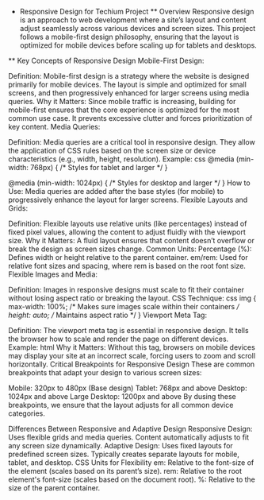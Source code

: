* Responsive Design for Techium Project
** Overview
Responsive design is an approach to web development where a site’s layout and content adjust seamlessly across various devices and screen sizes. This project follows a mobile-first design philosophy, ensuring that the layout is optimized for mobile devices before scaling up for tablets and desktops.

** Key Concepts of Responsive Design
Mobile-First Design:

Definition: Mobile-first design is a strategy where the website is designed primarily for mobile devices. The layout is simple and optimized for small screens, and then progressively enhanced for larger screens using media queries.
Why it Matters: Since mobile traffic is increasing, building for mobile-first ensures that the core experience is optimized for the most common use case. It prevents excessive clutter and forces prioritization of key content.
Media Queries:

Definition: Media queries are a critical tool in responsive design. They allow the application of CSS rules based on the screen size or device characteristics (e.g., width, height, resolution).
Example:
css
@media (min-width: 768px) {
  /* Styles for tablet and larger */
}

@media (min-width: 1024px) {
  /* Styles for desktop and larger */
}
How to Use: Media queries are added after the base styles (for mobile) to progressively enhance the layout for larger screens.
Flexible Layouts and Grids:

Definition: Flexible layouts use relative units (like percentages) instead of fixed pixel values, allowing the content to adjust fluidly with the viewport size.
Why it Matters: A fluid layout ensures that content doesn’t overflow or break the design as screen sizes change.
Common Units:
Percentage (%): Defines width or height relative to the parent container.
em/rem: Used for relative font sizes and spacing, where rem is based on the root font size.
Flexible Images and Media:

Definition: Images in responsive designs must scale to fit their container without losing aspect ratio or breaking the layout.
CSS Technique:
css
img {
  max-width: 100%; /* Makes sure images scale within their containers */
  height: auto;    /* Maintains aspect ratio */
}
Viewport Meta Tag:

Definition: The viewport meta tag is essential in responsive design. It tells the browser how to scale and render the page on different devices.
Example:
html
<meta name="viewport" content="width=device-width, initial-scale=1">
Why it Matters: Without this tag, browsers on mobile devices may display your site at an incorrect scale, forcing users to zoom and scroll horizontally.
Critical Breakpoints for Responsive Design
These are common breakpoints that adapt your design to various screen sizes:

Mobile: 320px to 480px (Base design)
Tablet: 768px and above
Desktop: 1024px and above
Large Desktop: 1200px and above
By dusing these breakpoints, we ensure that the layout adjusts for all common device categories.

Differences Between Responsive and Adaptive Design
Responsive Design:
Uses flexible grids and media queries.
Content automatically adjusts to fit any screen size dynamically.
Adaptive Design:
Uses fixed layouts for predefined screen sizes.
Typically creates separate layouts for mobile, tablet, and desktop.
CSS Units for Flexibility
em: Relative to the font-size of the element (scales based on its parent’s size).
rem: Relative to the root element's font-size (scales based on the document root).
%: Relative to the size of the parent container.
